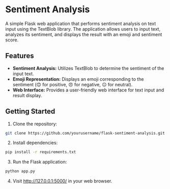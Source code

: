 #  Sentiment Analysis

A simple Flask web application that performs sentiment analysis on text input using the TextBlob library. The application allows users to input text, analyzes its sentiment, and displays the result with an emoji and sentiment score.

## Features
- **Sentiment Analysis:** Utilizes TextBlob to determine the sentiment of the input text.
- **Emoji Representation:** Displays an emoji corresponding to the sentiment (😊 for positive, 😠 for negative, 😐 for neutral).
- **Web Interface:** Provides a user-friendly web interface for text input and result display.

## Getting Started
1. Clone the repository:

```bash
git clone https://github.com/yourusername/flask-sentiment-analysis.git
```
2. Install dependencies:
```bash
pip install -r requirements.txt
```
3. Run the Flask application:
```bash
python app.py
```
4. Visit http://127.0.0.1:5000/ in your web browser.
